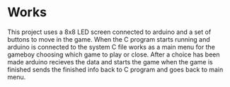 # Works
This project uses a 8x8 LED screen connected to arduino and a set of buttons to move in the game.
When the C program starts running and arduino is connected to the system C file works as a main menu for the gameboy choosing which game to play or close.
After a choice has been made arduino recieves the data and starts the game when the game is finished sends the finished info back to C program and goes back to main menu.
